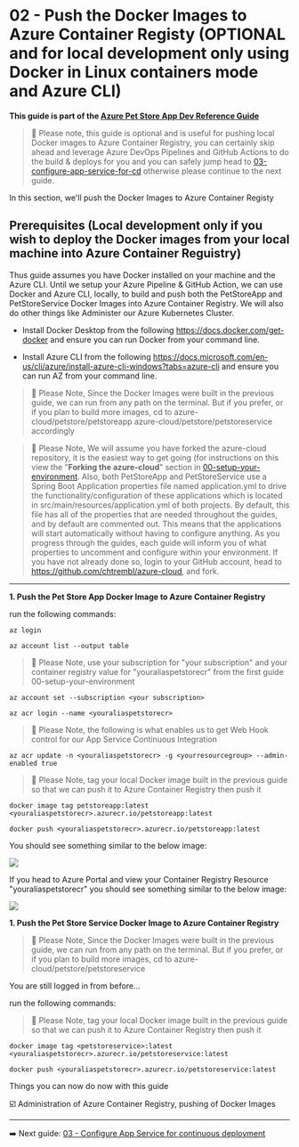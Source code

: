 # 02 - Push the Docker Images to Azure Container Registy (OPTIONAL and for local development only using Docker in Linux containers mode and Azure CLI)

__This guide is part of the [Azure Pet Store App Dev Reference Guide](../README.md)__

> 📝 Please note, this guide is optional and is useful for pushing local Docker images to Azure Container Registry, you can certainly skip ahead and leverage Azure DevOps Pipelines and GitHub Actions to do the build & deploys for you and you can safely jump head to [03-configure-app-service-for-cd](../03-configure-app-service-for-cd/README.md) otherwise please continue to the next guide.

In this section, we'll push the Docker Images to Azure Container Registy

## Prerequisites (Local development only if you wish to deploy the Docker images from your local machine into Azure Container Reguistry)

Thus guide assumes you have Docker installed on your machine and the Azure CLI. Until we setup your Azure Pipeline & GitHub Action, we can use Docker and Azure CLI, locally, to build and push both the PetStoreApp and PetStoreService Docker Images into Azure Container Registry. We will also do other things like Administer our Azure Kubernetes Cluster.
  
 - Install Docker Desktop from the following https://docs.docker.com/get-docker and ensure you can run Docker from your command line.
 
 - Install Azure CLI from the following https://docs.microsoft.com/en-us/cli/azure/install-azure-cli-windows?tabs=azure-cli and ensure you can run AZ from your command line.

> 📝 Please Note, Since the Docker Images were built in the previous guide, we can run from any path on the terminal. But if you prefer, or if you plan to build more images, cd to azure-cloud/petstore/petstoreapp azure-cloud/petstore/petstoreservice accordingly  

> 📝 Please Note, We will assume you have forked the azure-cloud repository, it is the easiest way to get going (for instructions on this view the "**Forking the azure-cloud**" section in [00-setup-your-environment](../00-setup-your-environment/README.md). Also, both PetStoreApp and PetStoreService use a Spring Boot Application properties file named application.yml to drive the functionality/configuration of these applications which is located in src/main/resources/application.yml of both projects. By default, this file has all of the properties that are needed throughout the guides, and by default are commented out. This means that the applications will start automatically without having to configure anything. As you progress through the guides, each guide will inform you of what properties to uncomment and configure within your environment. If you have not already done so, login to your GitHub account, head to https://github.com/chtrembl/azure-cloud, and fork.

--- 

**1. Push the Pet Store App Docker Image to Azure Container Registry**

run the following commands:

```az login``` 

```az account list --output table```

> 📝 Please Note, use your subscription for "your subscription" and your container registry value for "youraliaspetstorecr" from the first guide 00-setup-your-environment

```az account set --subscription <your subscription>```

```az acr login --name <youraliaspetstorecr>```

> 📝 Please Note, the following is what enables us to get Web Hook control for our App Service Continuous Integration

```az acr update -n <youraliaspetstorecr> -g <yourresourcegroup> --admin-enabled true```

> 📝 Please Note, tag your local Docker image built in the previous guide so that we can push it to Azure Container Registry then push it

```docker image tag petstoreapp:latest <youraliaspetstorecr>.azurecr.io/petstoreapp:latest```

```docker push <youraliaspetstorecr>.azurecr.io/petstoreapp:latest```

You should see something similar to the below image:

![](images/petstoreapp_push.png)

If you head to Azure Portal and view your Container Registry Resource "youraliaspetstorecr" you should see something similar to the below image:

![](images/petstoreapp_cr.png)

**1. Push the Pet Store Service Docker Image to Azure Container Registry**

> 📝 Please Note, Since the Docker Images were built in the previous guide, we can run from any path on the terminal. But if you prefer, or if you plan to build more images, cd to azure-cloud/petstore/petstoreservice

You are still logged in from before...

run the following commands:

> 📝 Please Note, tag your local Docker image built in the previous guide so that we can push it to Azure Container Registry then push it

```docker image tag <petstoreservice>:latest <youraliaspetstorecr>.azurecr.io/petstoreservice:latest```

```docker push <youraliaspetstorecr>.azurecr.io/petstoreservice:latest```

Things you can now do now with this guide

☑️ Administration of Azure Container Registry, pushing of Docker Images

---
➡️ Next guide: [03 - Configure App Service for continuous deployment](../03-configure-app-service-for-cd/README.md)
